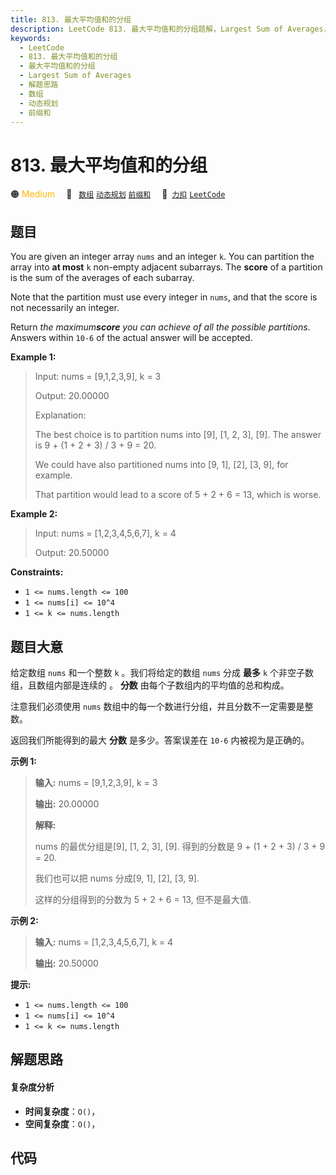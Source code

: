 ```yaml
---
title: 813. 最大平均值和的分组
description: LeetCode 813. 最大平均值和的分组题解，Largest Sum of Averages，包含解题思路、复杂度分析以及完整的 JavaScript 代码实现。
keywords:
  - LeetCode
  - 813. 最大平均值和的分组
  - 最大平均值和的分组
  - Largest Sum of Averages
  - 解题思路
  - 数组
  - 动态规划
  - 前缀和
---
```


# 813. 最大平均值和的分组

🟠 <font color=#ffb800>Medium</font>&emsp; 🔖&ensp; [`数组`](/tag/array.md) [`动态规划`](/tag/dynamic-programming.md) [`前缀和`](/tag/prefix-sum.md)&emsp; 🔗&ensp;[`力扣`](https://leetcode.cn/problems/largest-sum-of-averages) [`LeetCode`](https://leetcode.com/problems/largest-sum-of-averages)

## 题目

You are given an integer array `nums` and an integer `k`. You can partition
the array into **at most** `k` non-empty adjacent subarrays. The **score** of
a partition is the sum of the averages of each subarray.

Note that the partition must use every integer in `nums`, and that the score
is not necessarily an integer.

Return _the maximum**score** you can achieve of all the possible partitions_.
Answers within `10-6` of the actual answer will be accepted.



**Example 1:**

> Input: nums = [9,1,2,3,9], k = 3
> 
> Output: 20.00000
> 
> Explanation: 
> 
> The best choice is to partition nums into [9], [1, 2, 3], [9]. The answer is 9 + (1 + 2 + 3) / 3 + 9 = 20.
> 
> We could have also partitioned nums into [9, 1], [2], [3, 9], for example.
> 
> That partition would lead to a score of 5 + 2 + 6 = 13, which is worse.

**Example 2:**

> Input: nums = [1,2,3,4,5,6,7], k = 4
> 
> Output: 20.50000

**Constraints:**

  * `1 <= nums.length <= 100`
  * `1 <= nums[i] <= 10^4`
  * `1 <= k <= nums.length`


## 题目大意

给定数组 `nums` 和一个整数 `k` 。我们将给定的数组 `nums` 分成 **最多**  `k` 个非空子数组，且数组内部是连续的 。
**分数** 由每个子数组内的平均值的总和构成。

注意我们必须使用 `nums` 数组中的每一个数进行分组，并且分数不一定需要是整数。

返回我们所能得到的最大 **分数** 是多少。答案误差在 `10-6` 内被视为是正确的。



**示例 1:**

> 
> 
> 
> 
> 
> **输入:** nums = [9,1,2,3,9], k = 3
> 
> **输出:** 20.00000
> 
> **解释:** 
> 
> nums 的最优分组是[9], [1, 2, 3], [9]. 得到的分数是 9 + (1 + 2 + 3) / 3 + 9 = 20. 
> 
> 我们也可以把 nums 分成[9, 1], [2], [3, 9]. 
> 
> 这样的分组得到的分数为 5 + 2 + 6 = 13, 但不是最大值.
> 
> 

**示例 2:**

> 
> 
> 
> 
> 
> **输入:** nums = [1,2,3,4,5,6,7], k = 4
> 
> **输出:** 20.50000
> 
> 



**提示:**

  * `1 <= nums.length <= 100`
  * `1 <= nums[i] <= 10^4`
  * `1 <= k <= nums.length`


## 解题思路

#### 复杂度分析

- **时间复杂度**：`O()`，
- **空间复杂度**：`O()`，

## 代码

```javascript

```
